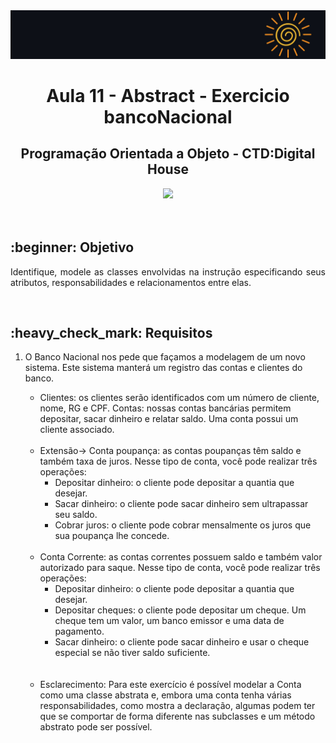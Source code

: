 <div align="center"><img src="https://github.com/lipollis/Imagens-Git/blob/main/banner_assinatura.svg" /></div>

<h1 align="center"> Aula 11 - Abstract - Exercicio bancoNacional </h1>
<h2 align="center"> Programação Orientada a Objeto - CTD:Digital House </h2>

<div align="center">
  <img src="https://cdn.jsdelivr.net/gh/devicons/devicon/icons/java/java-original-wordmark.svg" width="70px"/>
  <br>
  <br>
</div>  

<br>
<h2>:beginner: Objetivo</h2>

<p align="justify">Identifique, modele as classes envolvidas na instrução especificando seus atributos,
responsabilidades e relacionamentos entre elas.
</p>

<br>
<h2>:heavy_check_mark: Requisitos </h2>

<ol>
  <li>O Banco Nacional nos pede que façamos a modelagem de um novo sistema. Este sistema manterá um registro das contas e clientes do banco.</li>
    <ul>
      <li>Clientes: os clientes serão identificados com um número de cliente, nome, RG e CPF. Contas: nossas contas bancárias permitem depositar, sacar dinheiro e relatar saldo. Uma conta possui um cliente associado.</li><br>
      <li>Extensão-> Conta poupança: as contas poupanças têm saldo e também taxa de juros. Nesse tipo de conta, você pode realizar três operações:
          <ul>
            <li>Depositar dinheiro: o cliente pode depositar a quantia que desejar.</li>
            <li>Sacar dinheiro: o cliente pode sacar dinheiro sem ultrapassar seu saldo.</li>
            <li>Cobrar juros: o cliente pode cobrar mensalmente os juros que sua poupança lhe concede.</li><br>
          </ul>
      </li>
      <li>Conta Corrente: as contas correntes possuem saldo e também valor autorizado para saque. Nesse tipo de conta, você pode realizar três operações:
          <ul>
            <li>Depositar dinheiro: o cliente pode depositar a quantia que desejar.</li>
            <li>Depositar cheques: o cliente pode depositar um cheque. Um cheque tem um valor, um banco emissor e uma data de pagamento.</li>
            <li>Sacar dinheiro: o cliente pode sacar dinheiro e usar o cheque especial se não tiver saldo suficiente.</li><br>
          </ul>
      </li>
      <br>
      <li>Esclarecimento: Para este exercício é possível modelar a Conta como uma classe abstrata e, embora uma conta tenha várias responsabilidades, como mostra a declaração, algumas podem ter que se comportar de forma diferente nas subclasses e um método abstrato pode ser possível.</li>
  </ul>
</ol>

